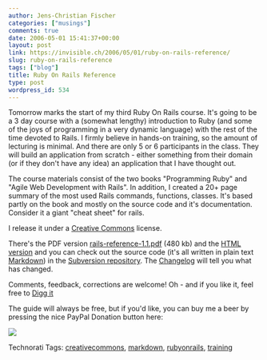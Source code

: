 ```yaml
---
author: Jens-Christian Fischer
categories: ["musings"]
comments: true
date: 2006-05-01 15:41:37+00:00
layout: post
link: https://invisible.ch/2006/05/01/ruby-on-rails-reference/
slug: ruby-on-rails-reference
tags: ["blog"]
title: Ruby On Rails Reference
type: post
wordpress_id: 534
---
```


Tomorrow marks the start of my third Ruby On Rails course. It's going to be a 3 day course with a (somewhat lengthy) introduction to Ruby (and some of the joys of programming in a very dynamic language) with the rest of the time devoted to Rails. I firmly believe in hands-on training, so the amount of lecturing is minimal. And there are only 5 or 6 participants in the class. They will build an application from scratch - either something from their domain (or if they don't have any idea) an application that I have thought out.

The course materials consist of the two books "Programming Ruby" and "Agile Web Development with Rails". In addition, I created a 20+ page summary of the most used Rails commands, functions, classes. It's based partly on the book and mostly on the source code and it's documentation. Consider it a giant "cheat sheet" for rails. 

I release it under a [Creative Commons][1] license.

There's the PDF version [rails-reference-1.1.pdf][2] (480 kb) and the [HTML version][5] and you can check out the source code (it's all written in plain text [Markdown][3]) in the [Subversion repository][4]. The [Changelog][7] will tell you what has changed.

Comments, feedback, corrections are welcome! Oh - and if you like it, feel free to [Digg it][6] 

The guide will always be free, but if you'd like, you can buy me a beer by pressing the nice PayPal Donation button here: 





![](https://www.paypal.com/en_US/i/scr/pixel.gif)





[1]: https://creativecommons.org
[2]: /files/rails-reference-1.1.pdf
[3]: https://daringfireball.net/projects/markdown/
[4]: https://invisible.ch/projects/browser/rails-seminar/doc
[5]: /files/rails-reference-1.1.html
[6]: https://digg.com/programming/ruby_on_rails_reference_cheatsheet
[7]: /files/changelog.html








Technorati Tags: [creativecommons](https://www.technorati.com/tag/creativecommons), [markdown](https://www.technorati.com/tag/markdown), [rubyonrails](https://www.technorati.com/tag/rubyonrails), [training](https://www.technorati.com/tag/training)
